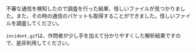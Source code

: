 不審な通信を検知したので調査を行った結果、怪しいファイルが見つかりました。また、その時の通信のパケットも取得することができました。怪しいファイルを調査してください。

`incident.gzf`は、作問者が少し手を加えて分かりやすくした解析結果ですので、是非利用してください。